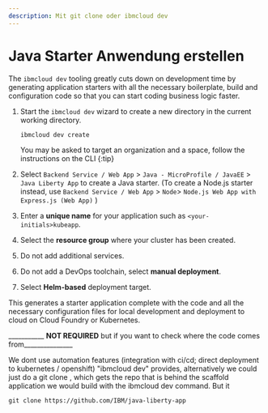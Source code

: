 ```yaml
---
description: Mit git clone oder ibmcloud dev
---
```


# Java Starter Anwendung erstellen

The `ibmcloud dev` tooling greatly cuts down on development time by generating application starters with all the necessary boilerplate, build and configuration code so that you can start coding business logic faster.

1. Start the `ibmcloud dev` wizard to create a new directory in the current working directory.

   ```text
   ibmcloud dev create
   ```

   You may be asked to target an organization and a space, follow the instructions on the CLI {:tip}

2. Select `Backend Service / Web App` &gt; `Java - MicroProfile / JavaEE` &gt; `Java Liberty App` to create a Java starter. \(To create a Node.js starter instead, use `Backend Service / Web App` &gt; `Node`&gt; `Node.js Web App with Express.js (Web App)` \)
3. Enter a **unique name** for your application such as `<your-initials>kubeapp`.
4. Select the **resource group** where your cluster has been created.
5. Do not add additional services.
6. Do not add a DevOps toolchain, select **manual deployment**.
7. Select **Helm-based** deployment target.

This generates a starter application complete with the code and all the necessary configuration files for local development and deployment to cloud on Cloud Foundry or Kubernetes.

\_\_\_\_\_\_\_\_\_\_\_ **NOT REQUIRED** but if you want to check where the code comes from\_\_\_\_\_\_\_\_\_\_\_\_\_\_\_

We dont use automation features \(integration with ci/cd; direct deployment to kubernetes / openshift\) "ibmcloud dev" provides, alternatively we could just do a git clone , which gets the repo that is behind the scaffold application we would build with the ibmcloud dev command. But it

```text
git clone https://github.com/IBM/java-liberty-app
```

